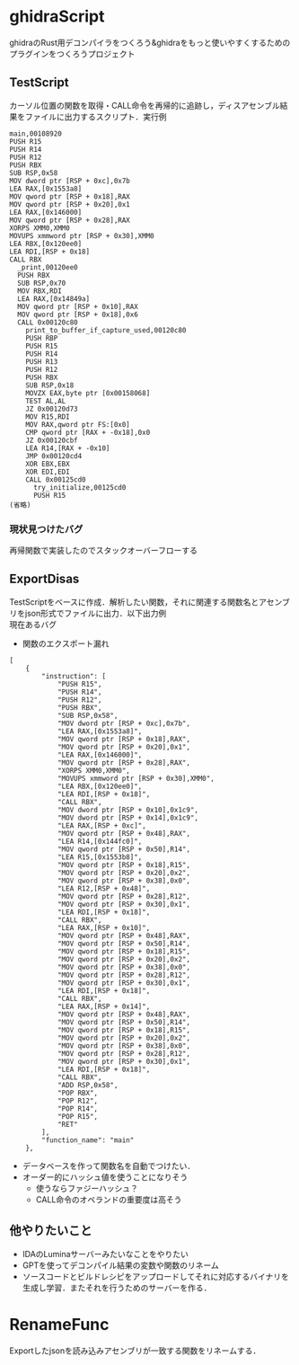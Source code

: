 # ghidraScript
ghidraのRust用デコンパイラをつくろう&ghidraをもっと使いやすくするためのプラグインをつくろうプロジェクト
## TestScript
カーソル位置の関数を取得・CALL命令を再帰的に追跡し，ディスアセンブル結果をファイルに出力するスクリプト．実行例
```
main,00108920
PUSH R15
PUSH R14
PUSH R12
PUSH RBX
SUB RSP,0x58
MOV dword ptr [RSP + 0xc],0x7b
LEA RAX,[0x1553a8]
MOV qword ptr [RSP + 0x18],RAX
MOV qword ptr [RSP + 0x20],0x1
LEA RAX,[0x146000]
MOV qword ptr [RSP + 0x28],RAX
XORPS XMM0,XMM0
MOVUPS xmmword ptr [RSP + 0x30],XMM0
LEA RBX,[0x120ee0]
LEA RDI,[RSP + 0x18]
CALL RBX
  _print,00120ee0
  PUSH RBX
  SUB RSP,0x70
  MOV RBX,RDI
  LEA RAX,[0x14849a]
  MOV qword ptr [RSP + 0x10],RAX
  MOV qword ptr [RSP + 0x18],0x6
  CALL 0x00120c80
    print_to_buffer_if_capture_used,00120c80
    PUSH RBP
    PUSH R15
    PUSH R14
    PUSH R13
    PUSH R12
    PUSH RBX
    SUB RSP,0x18
    MOVZX EAX,byte ptr [0x00158068]
    TEST AL,AL
    JZ 0x00120d73
    MOV R15,RDI
    MOV RAX,qword ptr FS:[0x0]
    CMP qword ptr [RAX + -0x18],0x0
    JZ 0x00120cbf
    LEA R14,[RAX + -0x10]
    JMP 0x00120cd4
    XOR EBX,EBX
    XOR EDI,EDI
    CALL 0x00125cd0
      try_initialize,00125cd0
      PUSH R15
(省略)
```

### 現状見つけたバグ
再帰関数で実装したのでスタックオーバーフローする

## ExportDisas
TestScriptをベースに作成．解析したい関数，それに関連する関数名とアセンブリをjson形式でファイルに出力．以下出力例</br>
現在あるバグ
- 関数のエクスポート漏れ
```
[
    {
        "instruction": [
            "PUSH R15",
            "PUSH R14",
            "PUSH R12",
            "PUSH RBX",
            "SUB RSP,0x58",
            "MOV dword ptr [RSP + 0xc],0x7b",
            "LEA RAX,[0x1553a8]",
            "MOV qword ptr [RSP + 0x18],RAX",
            "MOV qword ptr [RSP + 0x20],0x1",
            "LEA RAX,[0x146000]",
            "MOV qword ptr [RSP + 0x28],RAX",
            "XORPS XMM0,XMM0",
            "MOVUPS xmmword ptr [RSP + 0x30],XMM0",
            "LEA RBX,[0x120ee0]",
            "LEA RDI,[RSP + 0x18]",
            "CALL RBX",
            "MOV dword ptr [RSP + 0x10],0x1c9",
            "MOV dword ptr [RSP + 0x14],0x1c9",
            "LEA RAX,[RSP + 0xc]",
            "MOV qword ptr [RSP + 0x48],RAX",
            "LEA R14,[0x144fc0]",
            "MOV qword ptr [RSP + 0x50],R14",
            "LEA R15,[0x1553b8]",
            "MOV qword ptr [RSP + 0x18],R15",
            "MOV qword ptr [RSP + 0x20],0x2",
            "MOV qword ptr [RSP + 0x38],0x0",
            "LEA R12,[RSP + 0x48]",
            "MOV qword ptr [RSP + 0x28],R12",
            "MOV qword ptr [RSP + 0x30],0x1",
            "LEA RDI,[RSP + 0x18]",
            "CALL RBX",
            "LEA RAX,[RSP + 0x10]",
            "MOV qword ptr [RSP + 0x48],RAX",
            "MOV qword ptr [RSP + 0x50],R14",
            "MOV qword ptr [RSP + 0x18],R15",
            "MOV qword ptr [RSP + 0x20],0x2",
            "MOV qword ptr [RSP + 0x38],0x0",
            "MOV qword ptr [RSP + 0x28],R12",
            "MOV qword ptr [RSP + 0x30],0x1",
            "LEA RDI,[RSP + 0x18]",
            "CALL RBX",
            "LEA RAX,[RSP + 0x14]",
            "MOV qword ptr [RSP + 0x48],RAX",
            "MOV qword ptr [RSP + 0x50],R14",
            "MOV qword ptr [RSP + 0x18],R15",
            "MOV qword ptr [RSP + 0x20],0x2",
            "MOV qword ptr [RSP + 0x38],0x0",
            "MOV qword ptr [RSP + 0x28],R12",
            "MOV qword ptr [RSP + 0x30],0x1",
            "LEA RDI,[RSP + 0x18]",
            "CALL RBX",
            "ADD RSP,0x58",
            "POP RBX",
            "POP R12",
            "POP R14",
            "POP R15",
            "RET"
        ],
        "function_name": "main"
    },

```
- データベースを作って関数名を自動でつけたい．
- オーダー的にハッシュ値を使うことになりそう
  - 使うならファジーハッシュ？
  - CALL命令のオペランドの重要度は高そう
## 他やりたいこと
- IDAのLuminaサーバーみたいなことをやりたい
- GPTを使ってデコンパイル結果の変数や関数のリネーム
- ソースコードとビルドレシピをアップロードしてそれに対応するバイナリを生成し学習．またそれを行うためのサーバーを作る．
# RenameFunc
Exportしたjsonを読み込みアセンブリが一致する関数をリネームする．
